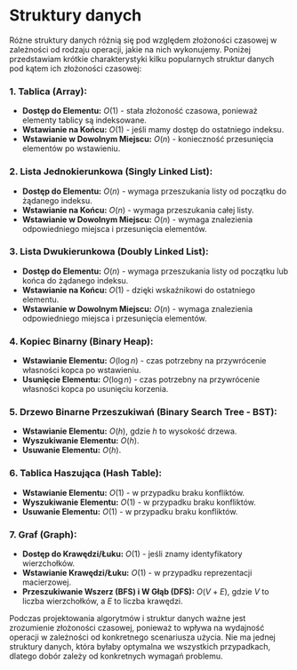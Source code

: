 # Struktury danych

Różne struktury danych różnią się pod względem złożoności czasowej w zależności od rodzaju operacji, jakie na nich wykonujemy. Poniżej przedstawiam krótkie charakterystyki kilku popularnych struktur danych pod kątem ich złożoności czasowej:

### 1. **Tablica (Array):**
   - **Dostęp do Elementu:** $O(1)$ - stała złożoność czasowa, ponieważ elementy tablicy są indeksowane.
   - **Wstawianie na Końcu:** $O(1)$ - jeśli mamy dostęp do ostatniego indeksu.
   - **Wstawianie w Dowolnym Miejscu:** $O(n)$ - konieczność przesunięcia elementów po wstawieniu.

### 2. **Lista Jednokierunkowa (Singly Linked List):**
   - **Dostęp do Elementu:** $O(n)$ - wymaga przeszukania listy od początku do żądanego indeksu.
   - **Wstawianie na Końcu:** $O(n)$ - wymaga przeszukania całej listy.
   - **Wstawianie w Dowolnym Miejscu:** $O(n)$ - wymaga znalezienia odpowiedniego miejsca i przesunięcia elementów.

### 3. **Lista Dwukierunkowa (Doubly Linked List):**
   - **Dostęp do Elementu:** $O(n)$ - wymaga przeszukania listy od początku lub końca do żądanego indeksu.
   - **Wstawianie na Końcu:** $O(1)$ - dzięki wskaźnikowi do ostatniego elementu.
   - **Wstawianie w Dowolnym Miejscu:** $O(n)$ - wymaga znalezienia odpowiedniego miejsca i przesunięcia elementów.

### 4. **Kopiec Binarny (Binary Heap):**
   - **Wstawianie Elementu:** $O(\log n)$ - czas potrzebny na przywrócenie własności kopca po wstawieniu.
   - **Usunięcie Elementu:** $O(\log n)$ - czas potrzebny na przywrócenie własności kopca po usunięciu korzenia.

### 5. **Drzewo Binarne Przeszukiwań (Binary Search Tree - BST):**
   - **Wstawianie Elementu:** $O(h)$, gdzie $h$ to wysokość drzewa.
   - **Wyszukiwanie Elementu:** $O(h)$.
   - **Usuwanie Elementu:** $O(h)$.

### 6. **Tablica Haszująca (Hash Table):**
   - **Wstawianie Elementu:** $O(1)$ - w przypadku braku konfliktów.
   - **Wyszukiwanie Elementu:** $O(1)$ - w przypadku braku konfliktów.
   - **Usuwanie Elementu:** $O(1)$ - w przypadku braku konfliktów.

### 7. **Graf (Graph):**
   - **Dostęp do Krawędzi/Łuku:** $O(1)$ - jeśli znamy identyfikatory wierzchołków.
   - **Wstawianie Krawędzi/Łuku:** $O(1)$ - w przypadku reprezentacji macierzowej.
   - **Przeszukiwanie Wszerz (BFS) i W Głąb (DFS):** $O(V + E)$, gdzie $V$ to liczba wierzchołków, a $E$ to liczba krawędzi.

Podczas projektowania algorytmów i struktur danych ważne jest zrozumienie złożoności czasowej, ponieważ to wpływa na wydajność operacji w zależności od konkretnego scenariusza użycia. Nie ma jednej struktury danych, która byłaby optymalna we wszystkich przypadkach, dlatego dobór zależy od konkretnych wymagań problemu.